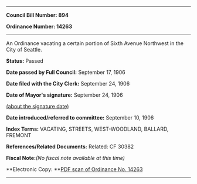 

********

**Council Bill Number: 894**
   
**Ordinance Number: 14263**
********

 An Ordinance vacating a certain portion of Sixth Avenue Northwest in the City of Seattle.

**Status:** Passed
   
**Date passed by Full Council:** September 17, 1906
   
**Date filed with the City Clerk:** September 24, 1906
   
**Date of Mayor's signature:** September 24, 1906
   
[(about the signature date)](/~public/approvaldate.htm)
   
   
   
**Date introduced/referred to committee:** September 10, 1906
   
   
**Index Terms:** VACATING, STREETS, WEST-WOODLAND, BALLARD, FREMONT

**References/Related Documents:** Related: CF 30382

**Fiscal Note:**_(No fiscal note available at this time)_

**Electronic Copy: **[PDF scan of Ordinance No. 14263](/~archives/Ordinances/Ord_14263.pdf)

********


